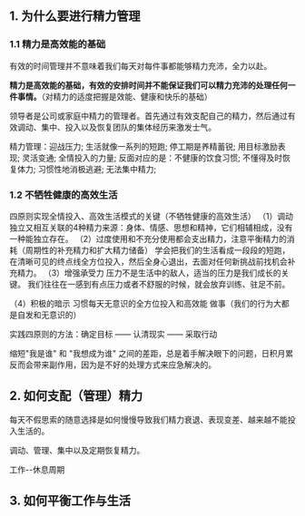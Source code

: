 ## 1. 为什么要进行精力管理

### 1.1 精力是高效能的基础

有效的时间管理并不意味着我们每天对每件事都能够精力充沛，全力以赴。

**精力是高效能的基础，有效的安排时间并不能保证我们可以精力充沛的处理任何一件事情。**（对精力的适度把握是效能、健康和快乐的基础）

领导者是公司或家庭中精力的管理者。首先通过有效支配自己的精力，然后通过有效调动、集中、投入以及恢复团队的集体经历来激发士气。

精力管理：迎战压力; 生活就像一系列的短跑; 停工期是养精蓄锐; 用目标激励表现; 灵活变通; 全情投入的力量; 
反面对应的是：不健康的饮食习惯; 不懂得及时恢复体力; 习惯性地消极逃避; 无法集中精力; 



### 1.2 不牺牲健康的高效生活

四原则实现全情投入、高效生活模式的关键（不牺牲健康的高效生活）
（1）调动独立又相互关联的4种精力来源：身体、情感、思想和精神，它们相辅相成，没有一种能独立存在。
（2）过度使用和不充分使用都会支出精力，注意平衡精力的消耗（周期性的补充精力和扩大精力储备）
	学会把我们的生活看成一段段的短跑，在清晰可见的终点线全方位投入，然后全身心退出，去面对任何新挑战前找机会补充精力。
（3）增强承受力
	压力不是生活中的敌人，适当的压力是我们成长的关键。
我们往往在一感到有点压力或者不舒服的时候，就会放弃训练、驻足不前。

（4）积极的暗示
	习惯每天无意识的全方位投入和高效能 做事（我们的行为大都是自发和无意识的）

实践四原则的方法：确定目标 —— 认清现实 —— 采取行动

缩短"我是谁" 和 "我想成为谁" 之间的差距，总是着手解决眼下的问题，日积月累反而会带来副作用，因为是不好的处理方式来应急解决的。



## 2. 如何支配（管理）精力

每天不假思索的随意选择是如何慢慢导致我们精力衰退、表现变差、越来越不能投入生活的。

调动、管理、集中以及定期恢复精力。

工作--休息周期




## 3. 如何平衡工作与生活









